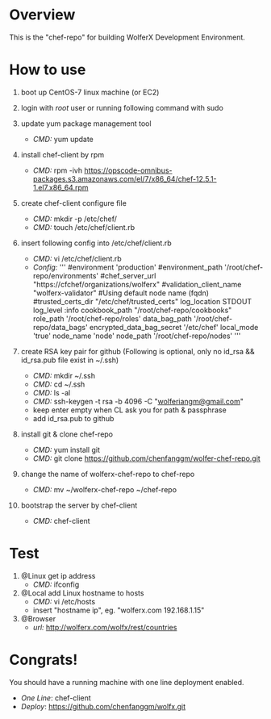 Overview
========

This is the "chef-repo" for building WolferX Development Environment.

How to use
==========

1. boot up CentOS-7 linux machine (or EC2)
2. login with *root* user or running following command with sudo
3. update yum package management tool
	- *CMD:* yum update
4. install chef-client by rpm
	- *CMD:* rpm -ivh https://opscode-omnibus-packages.s3.amazonaws.com/el/7/x86_64/chef-12.5.1-1.el7.x86_64.rpm
5. create chef-client configure file
	- *CMD:* mkdir -p /etc/chef/
	- *CMD:* touch /etc/chef/client.rb
6. insert following config into /etc/chef/client.rb
	- *CMD:* vi /etc/chef/client.rb
	- *Config:*
	'''
	#environment 'production'
	#environment_path '/root/chef-repo/environments'
	#chef_server_url  "https://cfchef/organizations/wolferx"
	#validation_client_name "wolferx-validator"
	#Using default node name (fqdn)
	#trusted_certs_dir "/etc/chef/trusted_certs"
	log_location     STDOUT
	log_level :info
	cookbook_path   "/root/chef-repo/cookbooks"
	role_path '/root/chef-repo/roles'
	data_bag_path  '/root/chef-repo/data_bags'
	encrypted_data_bag_secret '/etc/chef'
	local_mode 'true'
	node_name 'node'
	node_path '/root/chef-repo/nodes'
	'''
7. create RSA key pair for github
	(Following is optional, only no id_rsa && id_rsa.pub file exist in ~/.ssh)
	- *CMD:* mkdir ~/.ssh
	- *CMD:* cd ~/.ssh
	- *CMD:* ls -al
	- *CMD:* ssh-keygen -t rsa -b 4096 -C "wolferiangm@gmail.com"
	- keep enter empty when CL ask you for path & passphrase
	- add id_rsa.pub to github

8. install git & clone chef-repo
	- *CMD:* yum install git
	- *CMD:* git clone https://github.com/chenfanggm/wolfer-chef-repo.git
9. change the name of wolferx-chef-repo to chef-repo
	- *CMD:* mv ~/wolferx-chef-repo ~/chef-repo
10. bootstrap the server by chef-client
	- *CMD:* chef-client

Test
====
1. @Linux get ip address
	- *CMD:* ifconfig
2. @Local add Linux hostname to hosts
	- *CMD:* vi /etc/hosts
	- insert "hostname ip", eg. "wolferx.com 192.168.1.15"
3. @Browser 
	- *url:* http://wolferx.com/wolfx/rest/countries


Congrats!
=========

You should have a running machine with one line deployment enabled.
- *One Line*: chef-client
- *Deploy*: https://github.com/chenfanggm/wolfx.git

